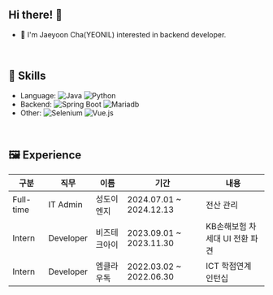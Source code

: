 ## Hi there! 🙌 
- 🌱 I'm Jaeyoon Cha(YEONIL) interested in backend developer.

<br/>


  
## 📘 Skills
- Language: ![Java](https://img.shields.io/badge/Java-%23ED8B00.svg?&style=flat&logo=java&logoColor=white) ![Python](http://img.shields.io/badge/-Python-3776AB?style=flat&logo=Python&logoColor=white)
- Backend: ![Spring Boot](http://img.shields.io/badge/-Spring%20Boot-6DB33F?style=flat&logo=spring&logoColor=white) ![Mariadb](https://img.shields.io/badge/MariaDB-003545?style=flat&logo=mariadb&logoColor=white)
- Other: ![Selenium](http://img.shields.io/badge/-Selenium-43B02A?style=flat&logo=Selenium&logoColor=white) ![Vue.js](http://img.shields.io/badge/Vue.js-35495E?style=flat&logo=vuedotjs&logoColor=4FC08D)  


<!-- <div align=center> -->
<!-- </div>  -->

<br />

## 🖼 Experience 
| 구분 | 직무 | 이름 |  기간 | 내용 |
| ---- | ---- | ---- | ----------- | ----- |
|Full-time  |IT Admin |  성도이엔지 | 2024.07.01 ~ 2024.12.13 | 전산 관리  |
|Intern  |  Developer |  비즈테크아이 | 2023.09.01 ~ 2023.11.30 | KB손해보험 차세대 UI 전환 파견 |
|Intern  |  Developer |  엠클라우독 | 2022.03.02 ~ 2022.06.30 | ICT 학점연계 인턴십 |

<br />


